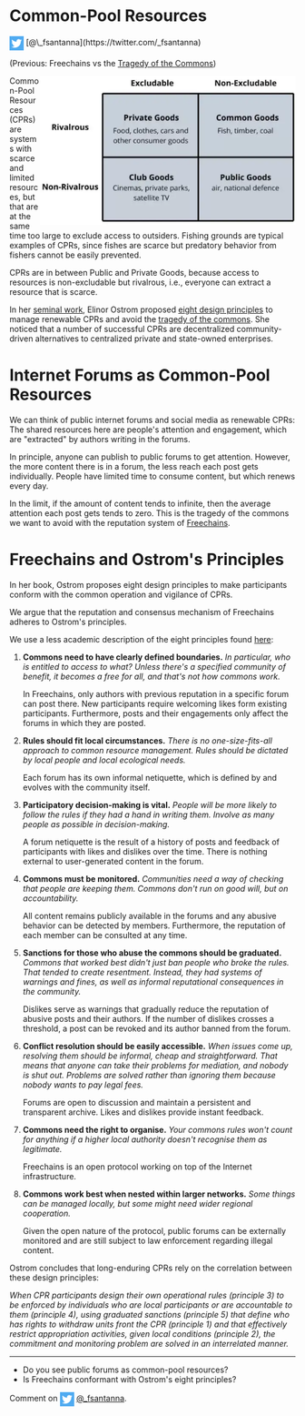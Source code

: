 # Common-Pool Resources

<img src="../twitter.png" style="vertical-align:middle">
[@\_fsantanna](https://twitter.com/_fsantanna)

(Previous: Freechains vs the [Tragedy of the Commons](tragedy.md))

<img src="goods.webp" align="right" width="450" title="(from BoyceWire)">

<!--
https://boycewire.com/what-are-the-4-types-of-economic-goods/
-->

Common-Pool Resources (CPRs) are systems with scarce and limited resources, but
that are at the same time too large to exclude access to outsiders.
Fishing grounds are typical examples of CPRs, since fishes are scarce but
predatory behavior from fishers cannot be easily prevented.

CPRs are in between Public and Private Goods, because access to resources is
non-excludable but rivalrous, i.e., everyone can extract a resource that is
scarce.

In her [seminal work][1], Elinor Ostrom proposed [eight design principles][2]
to manage renewable CPRs and avoid the [tragedy of the commons][3].
She noticed that a number of successful CPRs are decentralized community-driven
alternatives to centralized private and state-owned enterprises.

# Internet Forums as Common-Pool Resources

We can think of public internet forums and social media as renewable CPRs:
The shared resources here are people's attention and engagement, which are
"extracted" by authors writing in the forums.

In principle, anyone can publish to public forums to get attention.
However, the more content there is in a forum, the less reach each post gets
individually.
People have limited time to consume content, but which renews every day.

In the limit, if the amount of content tends to infinite, then the average
attention each post gets tends to zero.
This is the tragedy of the commons we want to avoid with the reputation system
of [Freechains][4].

# Freechains and Ostrom's Principles

In her book, Ostrom proposes eight design principles to make participants
conform with the common operation and vigilance of CPRs.

We argue that the reputation and consensus mechanism of Freechains adheres
to Ostrom's principles.

We use a less academic description of the eight principles found [here][5]:

1. **Commons need to have clearly defined boundaries.**
    *In particular, who is entitled to access to what? Unless there's a
    specified community of benefit, it becomes a free for all, and that's not
    how commons work.*

    In Freechains, only authors with previous reputation in a specific forum
    can post there.
    New participants require welcoming likes form existing participants.
    Furthermore, posts and their engagements only affect the forums in which
    they are posted.

2. **Rules should fit local circumstances.**
    *There is no one-size-fits-all approach to common resource management.
    Rules should be dictated by local people and local ecological needs.*

    Each forum has its own informal netiquette, which is defined by and evolves
    with the community itself.

3. **Participatory decision-making is vital.**
    *People will be more likely to follow the rules if they had a hand in
    writing them. Involve as many people as possible in decision-making.*

    A forum netiquette is the result of a history of posts and feedback of
    participants with likes and dislikes over the time.
    There is nothing external to user-generated content in the forum.

4. **Commons must be monitored.**
    *Communities need a way of checking that people are keeping them. Commons
    don't run on good will, but on accountability.*

    All content remains publicly available in the forums and any abusive
    behavior can be detected by members.
    Furthermore, the reputation of each member can be consulted at any time.

5. **Sanctions for those who abuse the commons should be graduated.**
    *Commons that worked best didn't just ban people who broke the rules. That
    tended to create resentment. Instead, they had systems of warnings and
    fines, as well as informal reputational consequences in the community.*

    Dislikes serve as warnings that gradually reduce the reputation of abusive
    posts and their authors.
    If the number of dislikes crosses a threshold, a post can be revoked and
    its author banned from the forum.

6. **Conflict resolution should be easily accessible.**
    *When issues come up, resolving them should be informal, cheap and
    straightforward. That means that anyone can take their problems for
    mediation, and nobody is shut out. Problems are solved rather than ignoring
    them because nobody wants to pay legal fees.*

    Forums are open to discussion and maintain a persistent and transparent
    archive.
    Likes and dislikes provide instant feedback.

7. **Commons need the right to organise.**
    *Your commons rules won't count for anything if a higher local authority
    doesn't recognise them as legitimate.*

    Freechains is an open protocol working on top of the Internet
    infrastructure.

8. **Commons work best when nested within larger networks.**
    *Some things can be managed locally, but some might need wider regional
    cooperation.*

    Given the open nature of the protocol, public forums can be externally
    monitored and are still subject to law enforcement regarding illegal
    content.

<!--
1. **Clearly defined boundaries.**
   *Individuals or households who have rights to withdraw resource units from
   the CPR must be clearly defined, as must the boundaries of the CPR itself.*
2. **Congruence between appropriation and provision rules and local conditions.**
    *Appropriation rules restricting time, place, technology, and/or quantity
    of resource units are related to local labor, material, and/or money.
3. **Collective-choice arrangements**
    *Most individuals affected by the operational rules can participate in
    modifying the operational rules.*
4. **Monitoring.**
    *Monitors, who actively audit CPR conditions and appropriator behavior, are
    accountable to the appropriators or are the appropriators.*
5. **Graduated sanctions.**
    *Appropriators who violate operational rules are likely to be assessed
    graduated sanctions (depending on the seriousness and context of the
    offense) by other appropriators, by officials accountable to these
    appropriators, or by both.*
6. **Conflict-resolution mechanisms**
    *Appropriators and their officials have rapid access to low-cost local
    arenas to resolve conflicts among appropriators or between appropriators
    and officials.*
7. **Minimal recognition of rights to organize**.
    *The rights of appropriators to devise their own institutions are not
    challenged by external governmental authorities.*
8. **Nested enterprises**.
    *Appropriation, provision, monitoring, enforcement, conflict resolution,
    and governance activities are organized in multiple layers of nested
    enterprises.*
-->

Ostrom concludes that long-enduring CPRs rely on the correlation between these
design principles:

*When CPR participants design their own operational rules (principle 3) to be
enforced by individuals who are local participants or are accountable to them
(principle 4), using graduated sanctions (principle 5) that define who has
rights to withdraw units front the CPR (principle 1) and that effectively
restrict appropriation activities, given local conditions (principle 2), the
commitment and monitoring problem are solved in an interrelated manner.*

[1]: https://www.cambridge.org/core/books/governing-the-commons/7AB7AE11BADA84409C34815CC288CD79
[2]: https://www.onthecommons.org/magazine/elinor-ostroms-8-principles-managing-commmons
[3]: https://en.wikipedia.org/wiki/Tragedy_of_the_commons
[4]: https://github.com/Freechains/README/
[5]: https://earthbound.report/2018/01/15/elinor-ostroms-8-rules-for-managing-the-commons/

<!--
https://earthbound.report/2017/12/19/book-review-elinor-ostroms-rules-for-radicals-by-derek-wall/
-->

---

- Do you see public forums as common-pool resources?
- Is Freechains conformant with Ostrom's eight principles?

Comment on <img src="../twitter.png" style="vertical-align:middle">
[@\_fsantanna](https://twitter.com/_fsantanna/status/TODO).
